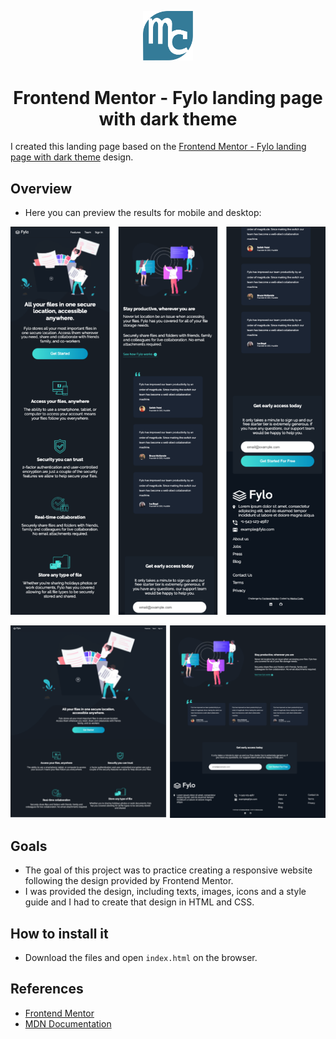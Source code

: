 <p align="center"><img src="./images/mylogo.svg" alt="logo" title="logo" width="80"></p>
<h1 align="center">Frontend Mentor - Fylo landing page with dark theme</h1>

I created this landing page based on the [Frontend Mentor - Fylo landing page with dark theme](https://www.frontendmentor.io/challenges/fylo-dark-theme-landing-page-5ca5f2d21e82137ec91a50fd) design.

## Overview

- Here you can preview the results for mobile and desktop:

![Design preview for the Fylo landing page with dark theme for mobile version](./design/result/mobile-version.png)

![Design preview for the Fylo landing page with dark theme for desktop version](./design/result/desktop-version.png)

## Goals

- The goal of this project was to practice creating a responsive website following the design provided by Frontend Mentor.
- I was provided the design, including texts, images, icons and a style guide and I had to create that design in HTML and CSS. 

## How to install it

- Download the files and open `index.html` on the browser.

## References

* [Frontend Mentor](https://www.frontendmentor.io/challenges/fylo-dark-theme-landing-page-5ca5f2d21e82137ec91a50fd)
* [MDN Documentation](https://developer.mozilla.org/en-US/)